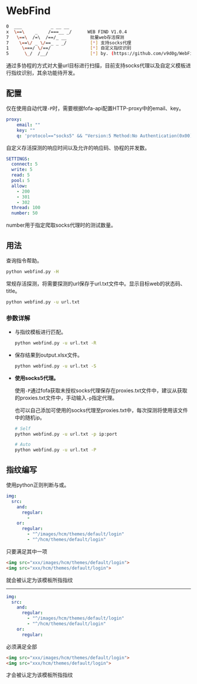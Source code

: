 # WebFind

```sh
0  ___           _ __ __                
x  \==\    _    /===__ _/      WEB FIND V1.0.4
7   \==\  /=\  /==/_ __        	批量web存活探测
7    \==\/ _ \/==_ _ _/        	[*] 支持socks代理
1     \===/ \/==/              	[*] 自定义指纹识别
5      \_/  /__/               	[*] by. (https://github.com/v9d0g/WebFind)
```

通过多协程的方式对大量url目标进行扫描，目前支持socks代理以及自定义模板进行指纹识别，其余功能待开发。

## 配置

仅在使用自动代理`-P`时，需要根据fofa-api配置HTTP-proxy中的email、key。

```yaml
proxy:
    email: ""
    key: ""
    q: 'protocol=="socks5" && "Version:5 Method:No Authentication(0x00)" && country="CN"'
```

自定义存活探测的响应时间以及允许的响应码、协程的并发数。

```yaml
SETTINGS:
  connect: 5
  write: 5
  read: 5
  pool: 5
  allow:
    - 200
    - 301
    - 302
  thread: 100
  number: 50
```

number用于指定爬取socks代理时的测试数量。

## 用法

查询指令帮助。

```sh
python webfind.py -H
```

常规存活探测，将需要探测的url保存于url.txt文件中。显示目标web的状态码、title。

```sh
python webfind.py -u url.txt
```

### 参数详解

- 与指纹模板进行匹配。

  ```sh
  python webfind.py -u url.txt -R
  ```

- 保存结果到output.xlsx文件。

  ```sh
  python webfind.py -u url.txt -S
  ```

- **使用socks5代理。**

  使用`-P`通过fofa获取未授权socks代理保存在proxies.txt文件中，建议从获取的proxies.txt文件中，手动输入`-p`指定代理。

  也可以自己添加可使用的socks代理至proxies.txt中，每次探测将使用该文件中的随机ip。
  
  ```sh
  # Self
  python webfind.py -u url.txt -p ip:port
  
  # Auto
  python webfind.py -u url.txt -P
  ```

## 指纹编写

使用python正则判断与或。

```yaml
img:
  src:
    and:
      regular:
        -
    or:
      regular:
        - "^/images/hcm/themes/default/login"
        - "^/hcm/themes/default/login"
```

只要满足其中一项

```html
<img src="xxx/images/hcm/themes/default/login">
<img src="xxx/hcm/themes/default/login">
```

就会被认定为该模板所指指纹

------


```yaml
img:
  src:
    and:
      regular:
        - "^/images/hcm/themes/default/login"
        - "^/hcm/themes/default/login"
    or:
      regular:
```

必须满足全部

```html
<img src="xxx/images/hcm/themes/default/login">
<img src="xxx/hcm/themes/default/login">
```

才会被认定为该模板所指指纹
